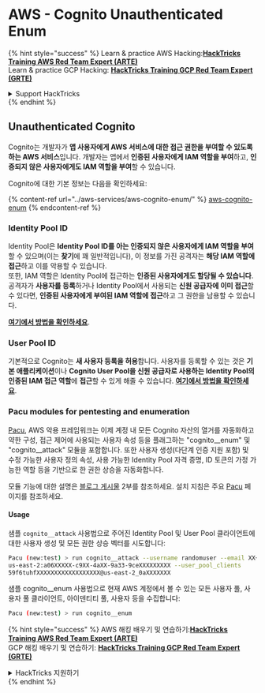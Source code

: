 # AWS - Cognito Unauthenticated Enum

{% hint style="success" %}
Learn & practice AWS Hacking:<img src="../../../.gitbook/assets/image (1).png" alt="" data-size="line">[**HackTricks Training AWS Red Team Expert (ARTE)**](https://training.hacktricks.xyz/courses/arte)<img src="../../../.gitbook/assets/image (1).png" alt="" data-size="line">\
Learn & practice GCP Hacking: <img src="../../../.gitbook/assets/image (2).png" alt="" data-size="line">[**HackTricks Training GCP Red Team Expert (GRTE)**<img src="../../../.gitbook/assets/image (2).png" alt="" data-size="line">](https://training.hacktricks.xyz/courses/grte)

<details>

<summary>Support HackTricks</summary>

* Check the [**subscription plans**](https://github.com/sponsors/carlospolop)!
* **Join the** 💬 [**Discord group**](https://discord.gg/hRep4RUj7f) or the [**telegram group**](https://t.me/peass) or **follow** us on **Twitter** 🐦 [**@hacktricks\_live**](https://twitter.com/hacktricks\_live)**.**
* **Share hacking tricks by submitting PRs to the** [**HackTricks**](https://github.com/carlospolop/hacktricks) and [**HackTricks Cloud**](https://github.com/carlospolop/hacktricks-cloud) github repos.

</details>
{% endhint %}

## Unauthenticated Cognito

Cognito는 개발자가 **앱 사용자에게 AWS 서비스에 대한 접근 권한을 부여할 수 있도록 하는 AWS 서비스**입니다. 개발자는 앱에서 **인증된 사용자에게 IAM 역할을 부여**하고, **인증되지 않은 사용자에게도 IAM 역할을 부여**할 수 있습니다.

Cognito에 대한 기본 정보는 다음을 확인하세요:

{% content-ref url="../aws-services/aws-cognito-enum/" %}
[aws-cognito-enum](../aws-services/aws-cognito-enum/)
{% endcontent-ref %}

### Identity Pool ID

Identity Pool은 **Identity Pool ID를 아는 인증되지 않은 사용자에게 IAM 역할을 부여**할 수 있으며(이는 **찾기**에 꽤 일반적입니다), 이 정보를 가진 공격자는 **해당 IAM 역할에 접근**하고 이를 악용할 수 있습니다.\
또한, IAM 역할은 Identity Pool에 접근하는 **인증된 사용자에게도 할당될 수 있습니다**. 공격자가 **사용자를 등록**하거나 Identity Pool에서 사용되는 **신원 공급자에 이미 접근**할 수 있다면, **인증된 사용자에게 부여된 IAM 역할에 접근**하고 그 권한을 남용할 수 있습니다.

[**여기에서 방법을 확인하세요**](../aws-services/aws-cognito-enum/cognito-identity-pools.md).

### User Pool ID

기본적으로 Cognito는 **새 사용자 등록을 허용**합니다. 사용자를 등록할 수 있는 것은 **기본 애플리케이션**이나 **Cognito User Pool을 신원 공급자로 사용하는 Identity Pool의 인증된 IAM 접근 역할**에 **접근**할 수 있게 해줄 수 있습니다. [**여기에서 방법을 확인하세요**](../aws-services/aws-cognito-enum/cognito-user-pools.md#registration).

### Pacu modules for pentesting and enumeration

[Pacu](https://github.com/RhinoSecurityLabs/pacu), AWS 악용 프레임워크는 이제 계정 내 모든 Cognito 자산의 열거를 자동화하고 약한 구성, 접근 제어에 사용되는 사용자 속성 등을 플래그하는 "cognito\_\_enum" 및 "cognito\_\_attack" 모듈을 포함합니다. 또한 사용자 생성(다단계 인증 지원 포함) 및 수정 가능한 사용자 정의 속성, 사용 가능한 Identity Pool 자격 증명, ID 토큰의 가정 가능한 역할 등을 기반으로 한 권한 상승을 자동화합니다.

모듈 기능에 대한 설명은 [블로그 게시물](https://rhinosecuritylabs.com/aws/attacking-aws-cognito-with-pacu-p2) 2부를 참조하세요. 설치 지침은 주요 [Pacu](https://github.com/RhinoSecurityLabs/pacu) 페이지를 참조하세요.

#### Usage

샘플 `cognito__attack` 사용법으로 주어진 Identity Pool 및 User Pool 클라이언트에 대한 사용자 생성 및 모든 권한 상승 벡터를 시도합니다:
```bash
Pacu (new:test) > run cognito__attack --username randomuser --email XX+sdfs2@gmail.com --identity_pools
us-east-2:a06XXXXX-c9XX-4aXX-9a33-9ceXXXXXXXXX --user_pool_clients
59f6tuhfXXXXXXXXXXXXXXXXXX@us-east-2_0aXXXXXXX
```
샘플 cognito\_\_enum 사용법으로 현재 AWS 계정에서 볼 수 있는 모든 사용자 풀, 사용자 풀 클라이언트, 아이덴티티 풀, 사용자 등을 수집합니다:
```bash
Pacu (new:test) > run cognito__enum
```
{% hint style="success" %}
AWS 해킹 배우기 및 연습하기:<img src="../../../.gitbook/assets/image (1).png" alt="" data-size="line">[**HackTricks Training AWS Red Team Expert (ARTE)**](https://training.hacktricks.xyz/courses/arte)<img src="../../../.gitbook/assets/image (1).png" alt="" data-size="line">\
GCP 해킹 배우기 및 연습하기: <img src="../../../.gitbook/assets/image (2).png" alt="" data-size="line">[**HackTricks Training GCP Red Team Expert (GRTE)**<img src="../../../.gitbook/assets/image (2).png" alt="" data-size="line">](https://training.hacktricks.xyz/courses/grte)

<details>

<summary>HackTricks 지원하기</summary>

* [**구독 계획**](https://github.com/sponsors/carlospolop) 확인하기!
* **💬 [**디스코드 그룹**](https://discord.gg/hRep4RUj7f) 또는 [**텔레그램 그룹**](https://t.me/peass)에 참여하거나 **트위터** 🐦 [**@hacktricks\_live**](https://twitter.com/hacktricks\_live)**를 팔로우하세요.**
* **[**HackTricks**](https://github.com/carlospolop/hacktricks) 및 [**HackTricks Cloud**](https://github.com/carlospolop/hacktricks-cloud) 깃허브 리포지토리에 PR을 제출하여 해킹 트릭을 공유하세요.**

</details>
{% endhint %}
